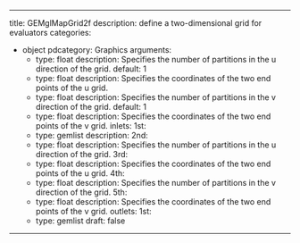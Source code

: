 
---
title: GEMglMapGrid2f
description: define a two-dimensional grid for evaluators
categories:
  - object
pdcategory: Graphics
arguments:
    - type: float
      description: Specifies the number of partitions in the u direction of the grid.
      default: 1
    - type: float
      description: Specifies the coordinates of the two end points of the u grid.
    - type: float
      description: Specifies the number of partitions in the v direction of the grid.
      default: 1
    - type: float
      description: Specifies the coordinates of the two end points of the v grid.
inlets:
  1st:
    - type: gemlist
      description:
  2nd:
    - type: float
      description: Specifies the number of partitions in the u direction of the grid.
  3rd:
    - type: float
      description: Specifies the coordinates of the two end points of the u grid.
  4th:
    - type: float
      description: Specifies the number of partitions in the v direction of the grid.
  5th:
    - type: float
      description: Specifies the coordinates of the two end points of the v grid.
outlets:
  1st:
    - type: gemlist
draft: false
---

